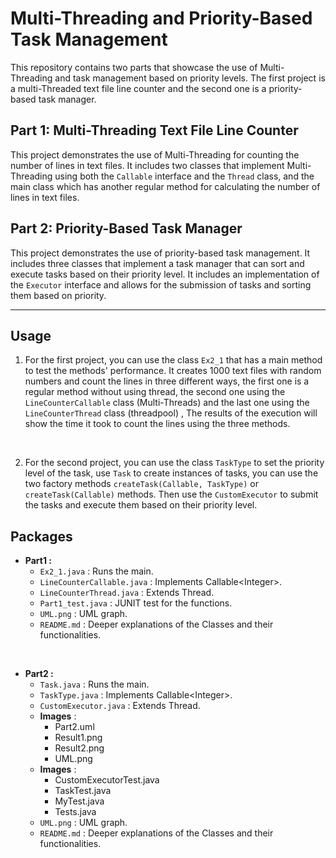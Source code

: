 # Multi-Threading and Priority-Based Task Management
This repository contains two parts that showcase the use of Multi-Threading and task management based on priority levels. The first project is a multi-Threaded text file line counter and the second one is a priority-based task manager.

## Part 1: Multi-Threading Text File Line Counter
This project demonstrates the use of Multi-Threading for counting the number of lines in text files. It includes two classes that implement Multi-Threading using both the `Callable` interface and the `Thread` class, and the main class which has another regular method for calculating the number of lines in text files.

## Part 2: Priority-Based Task Manager
This project demonstrates the use of priority-based task management. It includes three classes that implement a task manager that can sort and execute tasks based on their priority level. It includes an implementation of the `Executor` interface and allows for the submission of tasks and sorting them based on priority.

---

## Usage

1. For the first project, you can use the class `Ex2_1` that has a main method to test the methods' performance. It creates 1000 text files with random numbers and count the lines in three different ways, the first one is a regular method without using thread, the second one using the `LineCounterCallable` class (Multi-Threads) and the last one using the `LineCounterThread` class (threadpool) , The results of the execution will show the time it took to count the lines using the three methods.
<br>


2. For the second project, you can use the class `TaskType` to set the priority level of the task, use `Task` to create instances of tasks, you can use the two factory methods `createTask(Callable, TaskType)` or `createTask(Callable)` methods. Then use the `CustomExecutor` to submit the tasks and execute them based on their priority level.

## Packages

- **Part1 :** 
  * `Ex2_1.java` : Runs the main.
  * `LineCounterCallable.java` : Implements Callable\<Integer>.
  * `LineCounterThread.java` : Extends Thread.
  * `Part1_test.java` : JUNIT test for the functions.
  * `UML.png` : UML graph.
  * `README.md` : Deeper explanations of the Classes and their functionalities.
  
<br>

- **Part2 :**
  * `Task.java` : Runs the main.
  * `TaskType.java` : Implements Callable\<Integer>.
  * `CustomExecutor.java` : Extends Thread.
  * **Images** :
    * Part2.uml
    * Result1.png
    * Result2.png
    * UML.png
  * **Images** :
      * CustomExecutorTest.java
      * TaskTest.java
      * MyTest.java
      * Tests.java
  * `UML.png` : UML graph.
  * `README.md` : Deeper explanations of the Classes and their functionalities.
